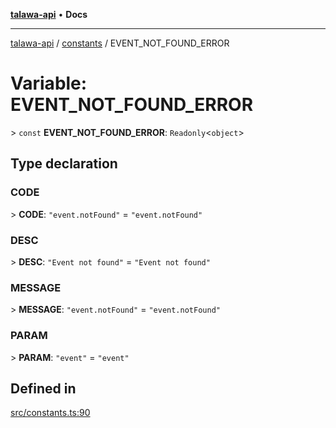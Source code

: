 [**talawa-api**](../../README.md) • **Docs**

***

[talawa-api](../../modules.md) / [constants](../README.md) / EVENT\_NOT\_FOUND\_ERROR

# Variable: EVENT\_NOT\_FOUND\_ERROR

\> `const` **EVENT\_NOT\_FOUND\_ERROR**: `Readonly`\<`object`\>

## Type declaration

### CODE

\> **CODE**: `"event.notFound"` = `"event.notFound"`

### DESC

\> **DESC**: `"Event not found"` = `"Event not found"`

### MESSAGE

\> **MESSAGE**: `"event.notFound"` = `"event.notFound"`

### PARAM

\> **PARAM**: `"event"` = `"event"`

## Defined in

[src/constants.ts:90](https://github.com/PalisadoesFoundation/talawa-api/blob/1f38da5423898626c6ebfa24896a9c3d008195c6/src/constants.ts#L90)
